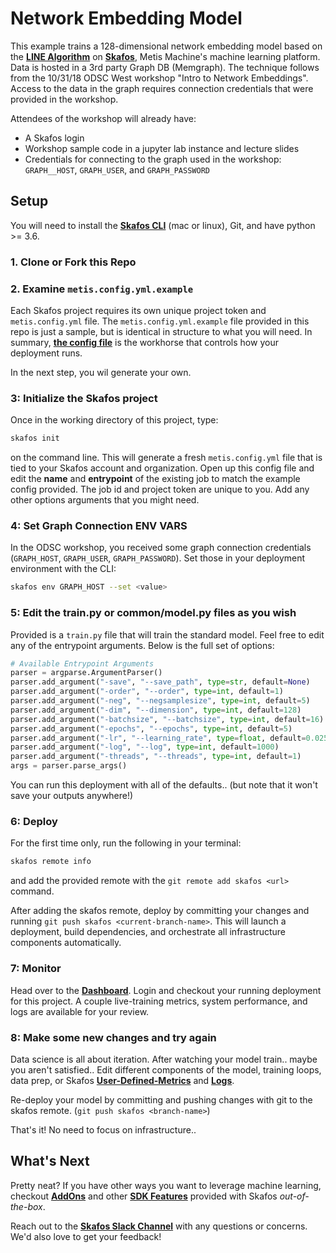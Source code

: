 # Network Embedding Model
This example trains a 128-dimensional network embedding model based on the [**LINE Algorithm**](https://arxiv.org/abs/1503.03578) on [**Skafos**](https://docs.metismachine.io/docs/skafos-components), Metis Machine's machine learning platform. Data is hosted in a 3rd party Graph DB (Memgraph). The technique follows from the 10/31/18 ODSC West workshop "Intro to Network Embeddings". Access to the data in the graph requires connection credentials that were provided in the workshop.

Attendees of the workshop will already have:
- A Skafos login
- Workshop sample code in a jupyter lab instance and lecture slides
- Credentials for connecting to the graph used in the workshop: `GRAPH__HOST`, `GRAPH_USER`, and `GRAPH_PASSWORD`


## Setup
You will need to install the [**Skafos CLI**](https://docs.metismachine.io/docs/installation) (mac or linux), Git, and have python >= 3.6.

### 1. Clone or Fork this Repo

### 2. Examine `metis.config.yml.example`
Each Skafos project requires its own unique project token and `metis.config.yml` file.
The `metis.config.yml.example` file provided in this repo is just a sample, but is identical in structure to what you will need. In summary, [**the config file**](https://docs.metismachine.io/docs/installation) is the workhorse that controls how your deployment runs.

In the next step, you wil generate your own.

### 3: Initialize the Skafos project
Once in the working directory of this project, type:
```bash
skafos init
```
on the command line. This will generate a fresh `metis.config.yml` file that is tied to your Skafos account and organization.
Open up this config file and edit the **name** and **entrypoint** of the existing job to match the example config provided. The job id and project token are unique to you. Add any other options arguments that you might need.

### 4: Set Graph Connection ENV VARS
In the ODSC workshop, you received some graph connection credentials (`GRAPH_HOST`, `GRAPH_USER`, `GRAPH_PASSWORD`). Set those in your deployment environment with the CLI:
```bash
skafos env GRAPH_HOST --set <value>
```
### 5: Edit the train.py or common/model.py files as you wish
Provided is a `train.py` file that will train the standard model. Feel free to edit any of the entrypoint arguments. Below is the full set of options:

```python
# Available Entrypoint Arguments
parser = argparse.ArgumentParser()
parser.add_argument("-save", "--save_path", type=str, default=None)       # S3 path to save data to. Make sure you have AWS credentials set as env vars.
parser.add_argument("-order", "--order", type=int, default=1)             # First order or Second order proximity.
parser.add_argument("-neg", "--negsamplesize", type=int, default=5)       # Number of negative samples. Original value from the LINE paper.
parser.add_argument("-dim", "--dimension", type=int, default=128)         # Number of output embedding dimensions. Original value from the LINE paper.
parser.add_argument("-batchsize", "--batchsize", type=int, default=16)    # Size of a training batch.
parser.add_argument("-epochs", "--epochs", type=int, default=5)           # Number of total passes through training data.
parser.add_argument("-lr", "--learning_rate", type=float, default=0.025)  # Initial learning rate. Original value from the LINE paper.
parser.add_argument("-log", "--log", type=int, default=1000)              # Logging interval.
parser.add_argument("-threads", "--threads", type=int, default=1)         # Number of threads for PyTorch to perform computations. Make sure you declare enough CPUs in the metis config file.
args = parser.parse_args()
```

You can run this deployment with all of the defaults.. (but note that it won't save your outputs anywhere!)

### 6: Deploy
For the first time only, run the following in your terminal:
```bash
skafos remote info
```
and add the provided remote with the `git remote add skafos <url>` command.

After adding the skafos remote, deploy by committing your changes and running `git push skafos <current-branch-name>`. This will launch a deployment, build dependencies, and orchestrate all infrastructure components automatically.

### 7: Monitor
Head over to the [**Dashboard**](https://dashboard.metismachine.io). Login and checkout your running deployment for this project. A couple live-training metrics, system performance, and logs are available for your review. 

### 8: Make some new changes and try again
Data science is all about iteration. After watching your model train.. maybe you aren't satisfied..
Edit different components of the model, training loops, data prep, or Skafos [**User-Defined-Metrics**](https://docs.metismachine.io/docs/skafos-sdk#section-model-monitoring-user-defined-metrics) and [**Logs**](https://docs.metismachine.io/docs/skafos-sdk#section-logging).

Re-deploy your model by committing and pushing changes with git to the skafos remote. (`git push skafos <branch-name>`)

That's it! No need to focus on infrastructure..

## What's Next
Pretty neat? If you have other ways you want to leverage machine learning, checkout [**AddOns**](https://docs.metismachine.io/docs/addons) and other [**SDK Features**](https://docs.metismachine.io/docs/skafos-sdk) provided with Skafos *out-of-the-box*.

Reach out to the [**Skafos Slack Channel**]() with any questions or concerns. We'd also love to get your feedback!
